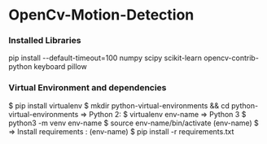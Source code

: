 # OpenCv-Motion-Detection

### Installed Libraries
pip install --default-timeout=100 numpy scipy scikit-learn opencv-contrib-python keyboard pillow

### Virtual Environment and dependencies
$ pip install virtualenv
$ mkdir python-virtual-environments && cd python-virtual-environments
=> Python 2:
$ virtualenv env-name
=> Python 3
$ python3 -m venv env-name
$ source env-name/bin/activate
(env-name) $
=> Install requirements :
(env-name) $ pip install -r requirements.txt

